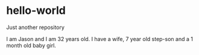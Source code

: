 # hello-world
Just another repository


I am Jason and I am 32 years old. I have a wife, 7 year old step-son and a 1 month old baby girl. 
